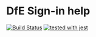 # DfE Sign-in help
[![Build Status](https://travis-ci.org/DFE-Digital/login.dfe.help.svg?branch=master)](https://travis-ci.org/DFE-Digital/login.dfe.help)
[![tested with jest](https://img.shields.io/badge/tested_with-jest-99424f.svg)](https://github.com/facebook/jest)

